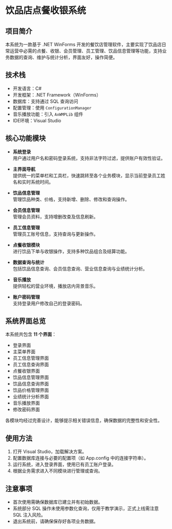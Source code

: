 # 饮品店点餐收银系统

## 项目简介
本系统为一款基于 .NET WinForms 开发的餐饮店管理软件，主要实现了饮品店日常运营中必需的点餐、收银、会员管理、员工管理、饮品信息管理等功能，支持业务数据的查询、维护与统计分析，界面友好，操作简便。

## 技术栈
- 开发语言：C#
- 开发框架：.NET Framework（WinForms）
- 数据库：支持通过 SQL 查询访问
- 配置管理：使用 `ConfigurationManager`
- 音乐播放功能：引入 `AxWMPLib` 组件
- IDE环境：Visual Studio

## 核心功能模块
- **系统登录**  
  用户通过用户名和密码登录系统，支持非法字符过滤，提供账户有效性验证。

- **主界面导航**  
  提供统一的菜单栏和工具栏，快速跳转至各个业务模块，显示当前登录员工姓名和实时系统时间。

- **饮品信息管理**  
  管理饮品种类、价格，支持新增、删除、修改和查询操作。

- **会员信息管理**  
  管理会员资料，支持增删改查及信息刷新。

- **员工信息管理**  
  管理员工账号信息，支持查询与更新操作。

- **点餐收银模块**  
  进行饮品下单与收银操作，支持多种饮品组合及结算功能。

- **数据查询与统计**  
  包括饮品信息查询、会员信息查询、营业信息查询与业绩统计分析。

- **音乐播放**  
  提供轻松的营业环境，播放店内背景音乐。

- **账户密码管理**  
  支持登录用户修改自己的登录密码。

## 系统界面总览
本系统共包含 **11 个界面**：
- 登录界面
- 主菜单界面
- 员工信息管理界面
- 员工信息查询界面
- 点餐收银界面
- 饮品信息管理界面
- 饮品信息查询界面
- 饮品价格管理界面
- 业绩统计分析界面
- 音乐播放界面
- 修改密码界面

各模块均经过完善设计，能够提示相关错误信息，确保数据的完整性和安全性。

## 使用方法
1. 打开 Visual Studio，加载解决方案。
2. 配置数据库连接与必要的配置项（如 App.config 中的连接字符串）。
3. 运行系统，进入登录界面，使用已有员工账户登录。
4. 根据业务需求进入不同模块进行管理或查询。

## 注意事项
- 首次使用需确保数据库已建立并有初始数据。
- 系统部分 SQL 操作未使用参数化查询，仅用于教学演示，正式上线需注意 SQL 注入风险。
- 退出系统前，请确保保存好各项业务数据。

